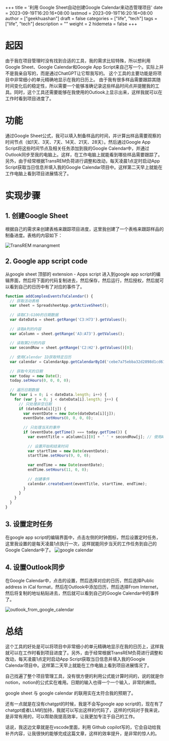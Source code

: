 +++
title = '利用 Google Sheet自动创建Google Calendar来动态管理项目' 
date = 2023-09-19T16:20:16+08:00
lastmod = 2023-09-19T16:20:16+08:00
author = ["geekhuashan"]
draft = false
categories = ["life", "tech"]
tags = ["life", "tech"]
description = ""
weight = 2
hidemeta = false
+++


# 起因
由于我在项目管理时没有找到合适的工具，我的需求比较特殊，所以想利用Google Sheet、Google Calendar和Google App Script来自己写一个。实际上并不是我亲自写的，而是通过ChatGPT让它帮我写的。
这个工具的主要功能是将项目中非常细小的单元精确地显示在我的日历上。
由于我有很多样品需要跟踪其随时间变化后的稳定性，所以需要一个能够准确记录这些样品时间点并提醒我的工具。同时，这个工具还需要能够在我使用的Outlook上显示出来，这样我就可以在工作时看到项目进度了。

# 功能
通过Google Sheet公式，我可以填入制备样品的时间，并计算出样品需要观察的时间节点（如1天、3天、7天、14天、21天、28天）。然后通过Google App Script将这些时间节点及相关任务添加到我的Google Calendar中，并通过Outlook同步至我的电脑上。这样，在工作电脑上就能看到哪些样品需要跟踪了。
另外，由于经常根据TransREM负荷进行调整和改动，每天凌晨1点定时启动App Script获取当日信息并填入我的Google Calendar项目中。这样第二天早上就能在工作电脑上看到项目进展情况了。

# 实现步骤
## 1. 创建Google Sheet
根据自己的需求来创建表格来跟踪项目进度，这里我创建了一个表格来跟踪样品的制备进度。表格的内容如下：

![TransREM manangment](/tech/TransREM%20management.png)
 
## 2. Google app script code
从google sheet 顶部的 extension - Apps script 进入到google app script的编辑界面，然后将下面的代码复制进去，然后保存，然后运行，然后授权，然后就可以看到自己的日历中有了对应的事件了。

```javascript
function addComplexEventsToCalendar() {
  // 获取活动表格
  var sheet = SpreadsheetApp.getActiveSheet();
  
  // 读取C3:G100的日期数据
  var dateData = sheet.getRange('C3:H73').getValues();
  
  // 读取A列的内容
  var aColumn = sheet.getRange('A3:A73').getValues();
  
  // 读取第2行的内容
  var secondRow = sheet.getRange('C2:H2').getValues()[0];
  
  // 使用Calendar ID获取特定日历
  var calendar = CalendarApp.getCalendarById('cebe7a75ebba32d2898d1cd61aa32617cd40c21e81dff4e0e34ac1fbed1e687d@group.calendar.google.com');
  
  // 获取今天的日期
  var today = new Date();
  today.setHours(0, 0, 0, 0);
  
  // 遍历日期数据
  for (var i = 0; i < dateData.length; i++) {
    for (var j = 0; j < dateData[i].length; j++) {
      // 只处理非空日期
      if (dateData[i][j]) {
        var eventDate = new Date(dateData[i][j]);
        eventDate.setHours(0, 0, 0, 0);
        
        // 只处理当天的事件
        if (eventDate.getTime() === today.getTime()) {
          var eventTitle = aColumn[i][0] + ' ' + secondRow[j]; // 使用A列和第2行组合作为事件名称
          
          // 设置开始和结束时间
          var startTime = new Date(eventDate);
          startTime.setHours(9, 0, 0);
          
          var endTime = new Date(eventDate);
          endTime.setHours(11, 0, 0);
          
          // 创建事件
          calendar.createEvent(eventTitle, startTime, endTime);
        }
      }
    }
  }
}
```
## 3. 设置定时任务
在google app script的编辑界面中，点击左侧的时钟图标，然后设置定时任务，这里我设置的是每天凌晨1点执行一次，这样就能同步当天的工作任务到自己的Google Calendar中了。
![google calendar](/tech/google_calendar_from_google_sheet.png)

## 4. 设置Outlook同步
在Google Calendar中，点击的设置，然后选择对应的日历，然后选择Public address in iCal format，然后在Outlook中添加日历，然后选择From Internet，然后将复制的地址粘贴进去，然后就可以看到自己的Google Calendar中的事件了。

![outlook_from_google_calendar](/tech/outlook_from_google_calendar.png)

# 总结
这个工具的好处是可以将项目中非常细小的单元精确地显示在我的日历上，这样我就可以在工作时看到项目进度了。另外，由于经常根据TransREM负荷进行调整和改动，每天凌晨1点定时启动App Script获取当日信息并填入我的Google Calendar项目中。这样第二天早上就能在工作电脑上看到项目进展情况了。

自己找遍了整个项目管理工具，没有很方便的利用公式能计算时间的，说的就是你notion，notion的公式实在难用。日期的输入也得一个一个输入，非常的麻烦。

google sheet 与 google calendar 的联用实在太符合我的预期了。

还有一点就是在没有chatgpt的时候，我是不会写google app script的，现在有了chatgpt或者LLM的加持，我就可以写出这样的代码了，这样的代码对于我来说，是非常有用的，可以帮助我提高效率，让我更加专注于自己的工作。

话说，我这边文章就是在vscode里面，利用 Github copilot写的，它会自动给我补齐内容，让我很快的能够完成这篇文章，这样的效率提升，是非常的惊人的。